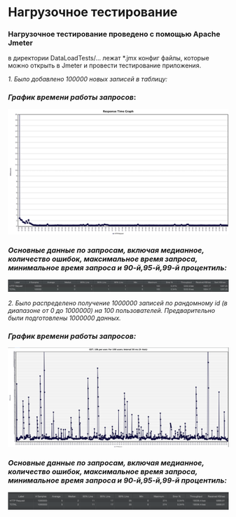 # Нагрузочное тестирование
### Нагрузочное тестирование проведено с помощью Apache Jmeter
в директории DataLoadTests/... лежат *.jmx конфиг файлы, которые можно открыть в Jmeter и провести тестирование приложения. 

*1. Было добавлено 100000 новых записей в таблицу:*


### __*График времени работы запросов*__:
![Image alt](https://github.com/GlebitoSora/DataApplicationTest/raw/main/DataLoadTests/insert100kRecordsOfDataLoadTest/POST.100k.jpg)

### __*Основные данные по запросам, включая медианное, количество ошибок, максимальное время запроса, минимальное время запроса и 90-й,95-й,99-й процентиль:*__
![Image alt](https://github.com/GlebitoSora/DataApplicationTest/raw/main/DataLoadTests/insert100kRecordsOfDataLoadTest/aggregateReportFor100k.jpg)

*2. Было распределено получение 1000000 записей по рандомному id (в диапазоне от 0 до 1000000) на 100 пользователей. Предварительно были подготовлены 1000000 данных.*


### __*График времени работы запросов:*__
![Image alt](https://github.com/GlebitoSora/DataApplicationTest/raw/main/DataLoadTests/get10kPerUserFor100UsersDataLoadTest/GET.10kperUser.png)

### __*Основные данные по запросам, включая медианное, количество ошибок, максимальное время запроса, минимальное время запроса и 90-й,95-й,99-й процентиль:*__
![Image alt](https://github.com/GlebitoSora/DataApplicationTest/raw/main/DataLoadTests/get10kPerUserFor100UsersDataLoadTest/aggregateReportforAllGet.png)





  




